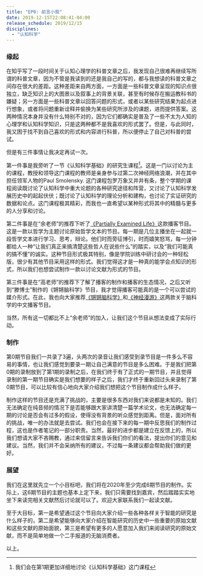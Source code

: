 ```yaml
---
title: "EP0: 前言小叙"
date: 2019-12-15T22:08:41-04:00
release_schedule: 2019/12/15
disciplines:
  - "认知科学"
---
```


### 缘起

在知乎写了一段时间关于认知心理学的科普文章之后，我发现自己很难再继续写所谓的科普文章，因为不管是我读到的还是我自己的写的，都与我想读的科普文章之间存在很大的差距。这种差距来自两方面，一方面是一些科普文章呈现的知识点很独立，缺乏知识上的大图景以及叙事上的背景关联，甚至有时候存在搬运教科书的嫌疑；另一方面是一些科普文章以回答问题的形式，或者以某些研究结果为起点进行想象，或者将问题重新诠释并偷换为某些研究所涉及的课题，进而提供答案。这两种情况本身并没有什么特别不对的，因为它们都确实是普及了一些不太为人知的心理学和认知科学知识，只是这两种都不是我喜欢的形式罢了。但是，与此同时，我又困于找不到自己喜欢的形式和内容进行科普，所以便停止了自己对科普的尝试。


但是有三件事情让我决定再试一次。


第一件事是我旁听了一节《认知科学基础》的研究生课程[^1]。这是一门以讨论为主的课程，教授和领导这门课程的教师是亲身参与过第二次神经网络浪潮，并在其中担任领军人物的Paul Smolensky. 这门课程包罗万象又井井有条，整个学期的课程阅读既讨论了认知科学中重大论题的各种研究途径和阵营，又讨论了认知科学发展历史中的起起伏伏；既讨论了认知科学的理论分析和建构，也讨论了实证研究的数据和论点。这门课程极其精彩，而我也一直希望以某种形式将其中的精髓与更多的人分享和讨论。


第二件事是在“余老师”的推荐下听了[《Partially Examined Life》](https://partiallyexaminedlife.com/)这款播客节目。这是一款以哲学为主题讨论原始哲学文本的节目。每一期是几位主播坐在一起就一段哲学文本进行学习、思考，辩论。他们时而旁征博引，时而嬉笑怒骂，每一分钟都给人一种“让我们真正来搞清楚这些哲人在说些什么”的踏实，以及“我们可能真的搞不懂”的诚实。这种节目形式极其特别，像是学院训练中研讨会的一种轻松版，很少有其他节目采用这样的形式。我们觉得这才是一种真的能学会点知识的形式，所以我们也想尝试制作一款以讨论文献为形式的节目。


第三件事是在“高老师”的推荐下了解了播客的制作和播客的生态情况，之后又听到“滕博士”制作的《锵锵脑科学》节目，我才觉得播客可能真的是一个可以尝试的媒介形式。在此，我也向大家推荐[《锵锵脑科学》](https://www.ximalaya.com/yule/30318983/)和[《神经漫游》](https://neuromancing.fireside.fm/)这两款关于脑科学的中文播客节目。
​

当然，所有这一切都比不上“余老师”的加入，让我们这个节目从想法变成了实际行动。

### 制作

第0期节目我们一共录了3遍，头两次的录音让我们感受到录节目是一件多么不容易的事情，也让我们感觉到要录一期让自己满意的节目是多么困难。于是我们把第0期的录制放到了第1期的录制之后，在我们终于有了正式的一期节目，并且觉得录制的第一期节目确实是我们想要的样子之后，我们才终于重新回过头来录制了第0期节目，可以比较有信心地向大家介绍我们想把这个节目制作成什么样子。


制作这样的节目还是充满了挑战的，主要是很多东西对我们来说都是未知的。我们无法确定在纯音频的情况下是否能够跟大家讲清楚一篇学术论文，也无法确定每一期的讨论是否会有过多的假设，使得没有背景的听众感觉到距离。但是，面对所有的挑战，唯一的办法就是去尝试。我们也会在接下来的每一期中反思我们的制作过程，这也是作者笔记的一部分职责。当然，最好的进步都是建立在反馈上的，所以我们想请大家不吝赐教，通过来信留言来告诉我们你们的看法，提出你们的意见和建议。当然，我们并不会采纳所有的建议，不过每一条建议都会帮助我们做的更好。


### 展望

我们在这里就先立一个小目标吧，我们将在2020年至少完成6期节目的制作。实际上，这6期节目的主题也基本上定下来，我们只需要找到嘉宾，然后踏踏实实地坐下来读完相关文献然后讨论就可以了。欢迎大家联系我们一起读文献​。


至于大目标，第一是希望通过这个节目向大家介绍一些各种各样关于智能的研究是什么样子的，第二是希望能够向大家介绍在智能研究的历史中一些重要的原始文献和这些文献的原始面貌，第三是希望有更多的人愿意加入我们来阅读研究的原始文献，而不是简单地做一个二手报道的无脑消费者。


以上。


[^1]: 我们会在第1期更加详细地讨论《认知科学基础》这门课程
